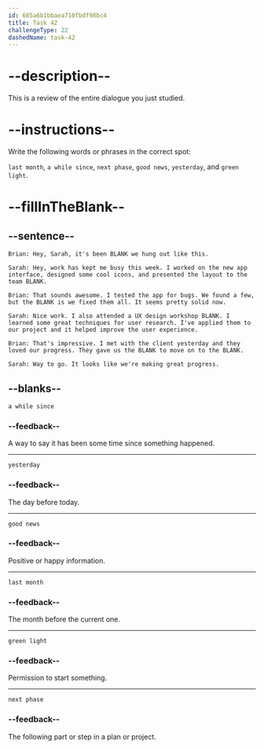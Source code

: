 ```yaml
---
id: 685a6b1bbaea710fbdf98bc4
title: Task 42
challengeType: 22
dashedName: task-42
---
```


<!-- REVIEW -->

# --description--

This is a review of the entire dialogue you just studied.

# --instructions--

Write the following words or phrases in the correct spot:

`last month`, `a while since`, `next phase`, `good news`, `yesterday`, and `green light`.

# --fillInTheBlank--

## --sentence--

`Brian: Hey, Sarah, it's been BLANK we hung out like this.`

`Sarah: Hey, work has kept me busy this week. I worked on the new app interface, designed some cool icons, and presented the layout to the team BLANK.`

`Brian: That sounds awesome. I tested the app for bugs. We found a few, but the BLANK is we fixed them all. It seems pretty solid now.`

`Sarah: Nice work. I also attended a UX design workshop BLANK. I learned some great techniques for user research. I've applied them to our project and it helped improve the user experience.`

`Brian: That's impressive. I met with the client yesterday and they loved our progress. They gave us the BLANK to move on to the BLANK.`

`Sarah: Way to go. It looks like we're making great progress.`

## --blanks--

`a while since`

### --feedback--

A way to say it has been some time since something happened.

---

`yesterday`

### --feedback--

The day before today.

---

`good news`

### --feedback--

Positive or happy information.

---

`last month`

### --feedback--

The month before the current one.

---

`green light`

### --feedback--

Permission to start something.

---

`next phase`

### --feedback--

The following part or step in a plan or project.
